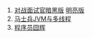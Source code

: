 1. [对战面试官暗黑版](http://www.threewhite.top/interviewpdf/dark.pdf)  [明亮版](http://www.threewhite.top/light/dark.pdf)
2. [马士兵JVM与多线程](http://www.threewhite.top/interviewpdf/jvmandthreads.pdf)
3. [程序员囧辉](https://joonwhee.blog.csdn.net/article/details/115712641)

